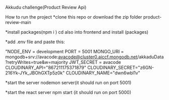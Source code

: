 Akkudu challenge(Product Review Api)

How to run the project 
*clone this repo or download the zip folder product-review-main

*install packages(npm i ) cd also into frontend and install (packages)

*add .env file and paste this:

"NODE_ENV = development
PORT = 5001
MONGO_URI = mongodb+srv://avacode:avacode@cluster0.aiccf.mongodb.net/akkaduData?retryWrites=true&w=majority
JWT_SECRET = avacode
CLOUDINARY_API="867211175371879"
CLOUDINARY_SECRET="z6GN-216Yk-JYk_JBOhGXTp5z0k"
CLOUDINARY_NAME="dwn6wbl1v"

*start the server nodemon server(it should run on port 5001)

*start the react server npm start (it should run on port 5000)


